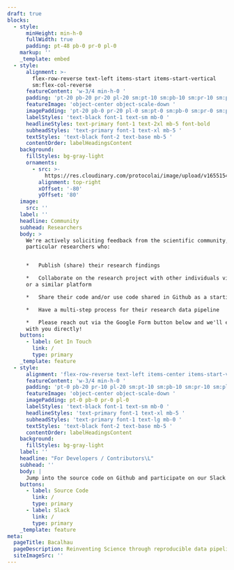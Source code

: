 ```yaml
---
draft: true
blocks:
  - style:
      minHeight: min-h-0
      fullWidth: true
      padding: pt-48 pb-0 pr-0 pl-0
    markup: ''
    _template: embed
  - style:
      alignment: >-
        flex-row-reverse text-left items-start items-start-vertical
        sm:flex-col-reverse
      featureContent: 'w-3/4 min-h-0 '
      padding: 'pt-20 pb-20 pr-20 pl-20 sm:pt-10 sm:pb-10 sm:pr-10 sm:pl-10'
      featureImage: 'object-center object-scale-down '
      imagePadding: 'pt-20 pb-0 pr-20 pl-0 sm:pt-0 sm:pb-0 sm:pr-0 sm:pl-0'
      labelStyles: 'text-black font-1 text-sm mb-0 '
      headlineStyles: text-primary font-1 text-2xl mb-5 font-bold
      subheadStyles: 'text-primary font-1 text-xl mb-5 '
      textStyles: 'text-black font-2 text-base mb-5 '
      contentOrder: labelHeadingsContent
    background:
      fillStyles: bg-gray-light
      ornaments:
        - src: >-
            https://res.cloudinary.com/protocolai/image/upload/v1655154094/bacalhau/shapes-4_t6tkoz.svg
          alignment: top-right
          xOffset: '-80'
          yOffset: '80'
    image:
      src: ''
    label: ''
    headline: Community
    subhead: Researchers
    body: >
      We're actively soliciting feedback from the scientific community, in
      particular researchers who:‍


      *   Publish (share) their research findings

      *   Collaborate on the research project with other individuals via Github
      or a similar platform

      *   Share their code and/or use code shared in Github as a starting point

      *   Have a multi-step process for their research data pipeline

      *   Please reach out via the Google Form button below and we'll engage
      with you directly!
    buttons:
      - label: Get In Touch
        link: /
        type: primary
    _template: feature
  - style:
      alignment: 'flex-row-reverse text-left items-center items-start-vertical '
      featureContent: 'w-3/4 min-h-0 '
      padding: 'pt-0 pb-20 pr-10 pl-20 sm:pt-10 sm:pb-10 sm:pr-10 sm:pl-10'
      featureImage: 'object-center object-scale-down '
      imagePadding: pt-0 pb-0 pr-0 pl-0
      labelStyles: 'text-black font-1 text-sm mb-0 '
      headlineStyles: 'text-primary font-1 text-xl mb-5 '
      subheadStyles: 'text-primary font-1 text-lg mb-0 '
      textStyles: 'text-black font-2 text-base mb-5 '
      contentOrder: labelHeadingsContent
    background:
      fillStyles: bg-gray-light
    label: ''
    headline: "For Developers / Contributors\L"
    subhead: ''
    body: |
      Jump into the source code on Github and participate on our Slack channels.
    buttons:
      - label: Source Code
        link: /
        type: primary
      - label: Slack
        link: /
        type: primary
    _template: feature
meta:
  pageTitle: Bacalhau
  pageDescription: Reinventing Science through reproducible data pipelines
  siteImageSrc: ''
---
```


